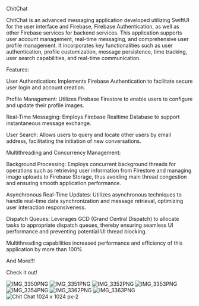 ChitChat




ChitChat is an advanced messaging application developed utilizing SwiftUI for the user interface and Firebase, Firebase Authentication, as well as other Firebase services for backend services. This application supports user account management, real-time messaging, and comprehensive user profile management. It incorporates key functionalities such as user authentication, profile customization, message persistence, time tracking, user search capabilities, and real-time communication.

Features:

User Authentication: Implements Firebase Authentication to facilitate secure user login and account creation.

Profile Management: Utilizes Firebase Firestore to enable users to configure and update their profile images.

Real-Time Messaging: Employs Firebase Realtime Database to support instantaneous message exchange.

User Search: Allows users to query and locate other users by email address, facilitating the initiation of new conversations.




Multithreading and Concurrency Management:

Background Processing: Employs concurrent background threads for operations such as retrieving user information from Firestore and managing image uploads to Firebase Storage, thus avoiding main thread congestion and ensuring smooth application performance.

Asynchronous Real-Time Updates: Utilizes asynchronous techniques to handle real-time data synchronization and message retrieval, optimizing user interaction responsiveness.

Dispatch Queues: Leverages GCD (Grand Central Dispatch) to allocate tasks to appropriate dispatch queues, thereby ensuring seamless UI performance and preventing potential UI thread blocking.

Multithreading capabilities increased performance and efficiency of this application by more than 100%


And More!!!

Check it out!

![IMG_3350PNG](https://github.com/user-attachments/assets/f9f72677-a44d-4d79-b12a-710e9ec1d955)
![IMG_3351PNG](https://github.com/user-attachments/assets/2887a6b5-0f05-4aa7-82f3-37a29bb80d6c)
![IMG_3352PNG](https://github.com/user-attachments/assets/e9782f26-65e3-4873-ab31-c4ca73529958)
![IMG_3353PNG](https://github.com/user-attachments/assets/228c23e2-e939-4bcf-8e0d-4e6b678e4cfa)
![IMG_3354PNG](https://github.com/user-attachments/assets/4c1f4ac3-1952-4fd7-ba4a-2b10d0777465)
![IMG_3362PNG](https://github.com/user-attachments/assets/8d22cf49-41cd-4bc5-a7e1-7ed762566b74)
![IMG_3363PNG](https://github.com/user-attachments/assets/cc45953c-1d1f-4577-91ba-cc07c29540f4)
![Chit Chat 1024 x 1024 px-2](https://github.com/user-attachments/assets/0cb412f1-0c01-4c92-8153-5ab5254335e9)
